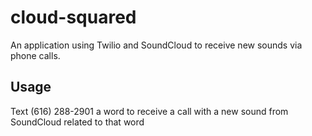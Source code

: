 cloud-squared
=============

An application using Twilio and SoundCloud to receive new sounds via phone calls.

Usage
-----
Text (616) 288-2901 a word to receive a call with a new sound from SoundCloud related to that word
